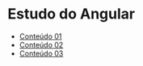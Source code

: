 # Estudo do Angular

- [Conteúdo 01](./content/content-01.md)
- [Conteúdo 02](./content/content-02.md)
- [Conteúdo 03](./content/content-03.md)